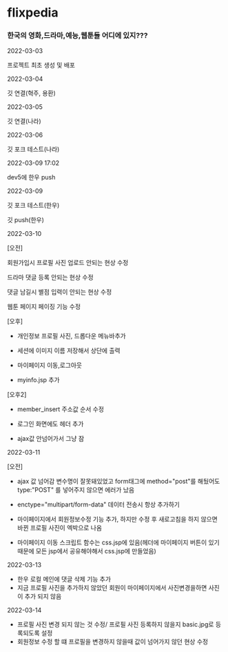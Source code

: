 # flixpedia

### 한국의 영화,드라마,예능,웹툰들 어디에 있지???



2022-03-03

프로젝트 최초 생성 및 배포



2022-03-04

깃 연결(혁주, 용환)



2022-03-05

깃 연결(나라)



2022-03-06

깃 포크 테스트(나라)


2022-03-09 17:02

dev5에 한우 push


2022-03-09

깃 포크 테스트(한우)

깃 push(한우)



2022-03-10

[오전]

회원가입시 프로필 사진 업로드 안되는 현상 수정

드라마 댓글 등록 안되는 현상 수정

댓글 남길시 별점 입력이 안되는 현상 수정

웹툰 페이지 페이징 기능 수정

[오후]

- 개인정보 프로필 사진, 드롭다운 메뉴바추가

- 세션에 이미지 이름 저장해서 상단에 출력

- 마이페이지 이동,로그아웃

- myinfo.jsp 추가

[오후2]

- member_insert 주소값 순서 수정 

- 로그인 화면에도 헤더 추가

- ajax값 안넘어가서 그냥 잠



2022-03-11

[오전]

- ajax 값 넘어감 변수명이 잘못돼있었고 form태그에 method="post"를 해뒀어도 type:"POST" 를 넣어주지 않으면 에러가 났음
- enctype="multipart/form-data" 데이터 전송시 항상 추가하기

- 마이페이지에서 회원정보수정 기능 추가, 하지만 수정 후 새로고침을 하지 않으면 바뀐 프로필 사진이 엑박으로 나옴

- 마이페이지 이동 스크립트 함수는 css.jsp에 있음(헤더에 마이페이지 버튼이 있기때문에 모든 jsp에서 공유해야해서 css.jsp에 만들었음)




2022-03-13

- 한우 로컬 메인에 댓글 삭제 기능 추가
- 지금 프로필 사진을 추가하지  않았던  회원이 마이페이지에서 사진변경을하면 사진이 추가 되지 않음





2022-03-14

- 프로필 사진 변경 되지 않는 것 수정/ 프로필 사진 등록하지 않을지 basic.jpg로 등록되도록 설정
- 회원정보 수정 할 떄 프로필을 변경하지 않을때 값이 넘어가지 않던 현상 수정





